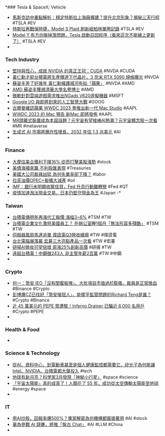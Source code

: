 *### Tesla & SpaceX; Vehicle
- [馬斯克訪中重點解析：穩定特斯拉上海廠擴建？提升北京形象？揭秘三天行程](https://www.bnext.com.tw/article/75503/tesla-musk-visit-china) #TSLA #EV
- [特斯拉再戰保時捷，Model S Plaid 刷新紐柏林單圈記錄](https://technews.tw/2023/06/05/model-s-plaid-nuerburgring-record/) #TSLA #EV
- [Model Y 有方向盤掉落問題，Tesla 啟動召回程序（看來這次不能線上更新了）](https://www.kocpc.com.tw/archives/494789) #TSLA #EV
-
### Tech Industry
- [堅持與恆心，成就 NVIDIA 的真正王冠：CUDA](https://www.inside.com.tw/article/31828-CUDA-the-NVIDIA-real-Crown) #NVDA #CUDA
- [黃仁勳才挺台積電將生產輝達下代晶片，3 奈米 RTX 5090 規格曝光](https://technews.tw/2023/06/05/nvidia-3nm-rtx-5090-specification-exposure/) #NVDA
- [蘇姿丰差了好幾年 黃仁勳擁護城河有如「蘋果」](https://tw.nextapple.com/finance/20230605/9FDEA326F4514CAF380348847F344642) #NVDA #AMD
- [AMD 蘇姿丰獲頒清華大學名譽博士](https://technews.tw/2023/06/05/amds-lisa-su-receives-honorary-doctorate-from-tsinghua-university/) #AMD
- [微軟針對雲端遊戲需求推出NGads V620虛擬機器](https://www.ithome.com.tw/news/157188) #MSFT
- [Google I/O 與即將到來的人工智慧大戰](https://www.techbang.com/posts/106722-google-i-o-vs-the-coming-ai-war) #GOOG
- [古爾曼確認蘋果 WWDC 2023 會推出新一代 Mac Studio](https://www.techbang.com/posts/106891-gurman-confirmed-that-apples-wwdc23-will-push-a-new) #AAPL
- [WWDC 2023 的 Mac 預告 新Mac 即將發佈](https://www.newmobilelife.com/2023/06/05/wwdc-2023-mac-preview/) #AAPL
- [MR頭戴式裝置成為本屆話題？元宇宙有望接棒AI熱潮？元宇宙概念股一次看](https://news.cnyes.com/news/id/5202620) #MR #metaverse
- [生成式 AI 市場將爆炸性增長，2032 年估 1.3 兆美元](https://technews.tw/2023/06/05/the-generative-ai-market-will-explode/) #AI
-
### Finance
- [大摩估美企獲利下降16% 從而打擊美股漲勢](https://news.cnyes.com/news/id/5202623) #stock
- [美債海嘯來襲 不利股匯表現](https://ctee.com.tw/news/global/876565.html) #Treasuries
- [美國大公司裁員凶猛 為何失業率卻下降？](https://news.cnyes.com/news/id/5202583) #labor
- [拉高油價OPEC+擬擴大減產](https://ctee.com.tw/news/global/876531.html) #oil
- [IMF：銀行未明顯收緊信貸，Fed 升息行動難轉彎](https://finance.technews.tw/2023/06/05/fed-rate-hike-action/) #Fed #QT
- [疫情加速淘汰現金交易，日本仍堅守現金為王](https://technews.tw/2023/06/05/japan-still-love-cash/) #Japan
-*
### Taiwan
- [台積電傳明年再漲代工報價 漲幅3~6%](https://tw.nextapple.com/finance/20230605/84F8801A024E4BC035BEF4FC84BD78EA) #TSM #TW
- [台積電企業文化激怒美國員工？ 在辦公室睡1個月「無法形容多殘酷」](https://tw.nextapple.com/finance/20230605/C5F1CC693E6180949704E155D8C58AC4) #TSM #TW
- [伺服器風扇馬達追單 偉詮電Q3營收續揚](https://news.cnyes.com/news/id/5202182) #TW #偉詮電
- [台北電腦展落幕 宏碁三大亮點產品一次看](https://ctee.com.tw/news/tech/876402.html) #TW #宏碁
- [研揚AI營收可望倍增 周漲25%創新高價](https://m.cnyes.com/news/id/5202054) #研揚 #TW
- [遠超台積電！中鋼徵243人 非主管年薪2百萬](https://today.line.me/tw/v2/article/Qwy3yXl) #TW #中鋼
-
### Crypto
- [何一：幣安 IEO「沒有閨蜜板塊」、大批項目市值過於膨脹，裁員是正常換血](https://www.blocktempo.com/he-yi-clarified-binance-ieo-does-not-have-a-mouse-warehouse/) #Binance #Crypto
- [彭博爆CZ已找好「幣安接班人」，能擺平監管問題的Richard Teng是誰？](https://www.blocktempo.com/bloomberg-predict-new-binance-ceo/) #Crypto #Binance
- [近 45 萬美元的 PEPE 幣遭駭！Inferno Drainer 已騙近 6,000 名用戶](https://blockcast.it/2023/06/04/phishing-attack-strikes-pepe-holder-450k-loss/) #Crypto #PEPE
-
### Health & Food
-
### Science & Technology
- [從AI、資料中心，到電動車甚至是個人健康監控都需要它，矽光子為何能讓Intel、NVIDIA、台積電都大舉投入](https://technews.tw/2023/06/05/why-silicon-photonics-attracts-investments-from-intel-nvidia-and-tsmc/) #tech
- [地球有新月亮？科學家3月發現「神秘小行星」](https://tyenews.com/2023/06/390704/) #space #science
- [「宇宙太陽能」真的成真了！人類花了 55 年，成功從太空傳輸太陽能至地球](https://www.inside.com.tw/article/31839-transmit-space-based-solar-power-to-Earth) #energy #space
-
### IT
- [用AI炒股，回報率爆500%？專家解密為何機構都瘋搶著用](https://www.blocktempo.com/500-return-on-investment-in-ai/) #AI #stock
- [華為參戰 AI 競賽，將推「盤古 Chat」](https://technews.tw/2023/06/05/huawei-ai-chatgpt/) #AI #LLM #China
-